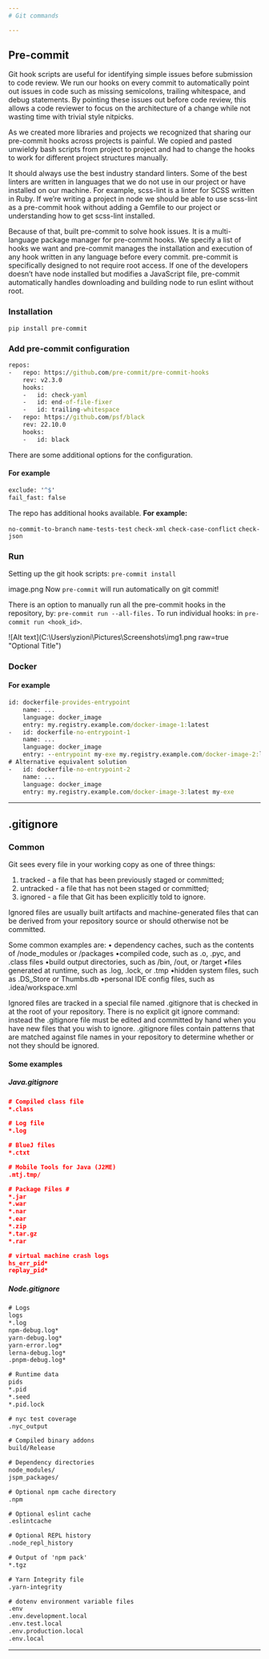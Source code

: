 ```yaml
---
# Git commands

---
```


## Pre-commit

Git hook scripts are useful for identifying simple issues before submission to code review. We run our hooks on every commit to automatically point out issues in code such as missing semicolons, trailing whitespace, and debug statements. By pointing these issues out before code review, this allows a code reviewer to focus on the architecture of a change while not wasting time with trivial style nitpicks.

As we created more libraries and projects we recognized that sharing our pre-commit hooks across projects is painful. We copied and pasted unwieldy bash scripts from project to project and had to change the hooks to work for different project structures manually.

It should always use the best industry standard linters. Some of the best linters are written in languages that we do not use in our project or have installed on our machine. For example, scss-lint is a linter for SCSS written in Ruby. If we’re writing a project in node we should be able to use scss-lint as a pre-commit hook without adding a Gemfile to our project or understanding how to get scss-lint installed.

Because of that, built pre-commit to solve hook issues. It is a multi-language package manager for pre-commit hooks. We specify a list of hooks we want and pre-commit manages the installation and execution of any hook written in any language before every commit. pre-commit is specifically designed to not require root access. If one of the developers doesn’t have node installed but modifies a JavaScript file, pre-commit automatically handles downloading and building node to run eslint without root.

### Installation

`pip install pre-commit`

### Add pre-commit configuration

```cmd
repos:
-   repo: https://github.com/pre-commit/pre-commit-hooks
    rev: v2.3.0
    hooks:
    -   id: check-yaml
    -   id: end-of-file-fixer
    -   id: trailing-whitespace
-   repo: https://github.com/psf/black
    rev: 22.10.0
    hooks:
    -   id: black
```

There are some additional options for the configuration.

#### For example

```cmd
exclude: '^$'
fail_fast: false
```

The repo has additional hooks available.                                     **For example:**

`no-commit-to-branch`
`name-tests-test`
`check-xml`
`check-case-conflict`
`check-json`

### Run

Setting up the git hook scripts:
`pre-commit install`

image.png
Now `pre-commit` will run automatically on git commit!

There is an option to manually run all the pre-commit hooks in the repository, by: `pre-commit run --all-files.` To run individual hooks: in `pre-commit run <hook_id>`.

![Alt text](C:\\Users\\yzioni\\Pictures\\Screenshots\\img1.png raw=true "Optional Title")

### Docker

#### For example

```cmd
id: dockerfile-provides-entrypoint
    name: ...
    language: docker_image
    entry: my.registry.example.com/docker-image-1:latest
-   id: dockerfile-no-entrypoint-1
    name: ...
    language: docker_image
    entry: --entrypoint my-exe my.registry.example.com/docker-image-2:latest
# Alternative equivalent solution
-   id: dockerfile-no-entrypoint-2
    name: ...
    language: docker_image
    entry: my.registry.example.com/docker-image-3:latest my-exe
```

---

## .gitignore

### Common

Git sees every file in your working copy as one of three things:

1. tracked - a file that has been previously staged or committed;
2. untracked - a file that has not been staged or committed;
3. ignored - a file that Git has been explicitly told to ignore.

Ignored files are usually built artifacts and machine-generated files that can be derived from your repository source or should otherwise not be committed.

Some common examples are:
• dependency caches, such as the contents of /node_modules or /packages
•compiled code, such as .o, .pyc, and .class files
•build output directories, such as /bin, /out, or /target
•files generated at runtime, such as .log, .lock, or .tmp
•hidden system files, such as .DS_Store or Thumbs.db
•personal IDE config files, such as .idea/workspace.xml

Ignored files are tracked in a special file named .gitignore that is checked in at the root of your repository. There is no explicit git ignore command: instead the .gitignore file must be edited and committed by hand when you have new files that you wish to ignore. .gitignore files contain patterns that are matched against file names in your repository to determine whether or not they should be ignored.

#### Some examples

##### Java.gitignore

```json
# Compiled class file
*.class

# Log file
*.log

# BlueJ files
*.ctxt

# Mobile Tools for Java (J2ME)
.mtj.tmp/

# Package Files #
*.jar
*.war
*.nar
*.ear
*.zip
*.tar.gz
*.rar

# virtual machine crash logs
hs_err_pid*
replay_pid*
```

##### Node.gitignore

```cmd
# Logs
logs
*.log
npm-debug.log*
yarn-debug.log*
yarn-error.log*
lerna-debug.log*
.pnpm-debug.log*

# Runtime data
pids
*.pid
*.seed
*.pid.lock

# nyc test coverage
.nyc_output

# Compiled binary addons 
build/Release

# Dependency directories
node_modules/
jspm_packages/

# Optional npm cache directory
.npm

# Optional eslint cache
.eslintcache

# Optional REPL history
.node_repl_history

# Output of 'npm pack'
*.tgz

# Yarn Integrity file
.yarn-integrity

# dotenv environment variable files
.env
.env.development.local
.env.test.local
.env.production.local
.env.local
```

---
